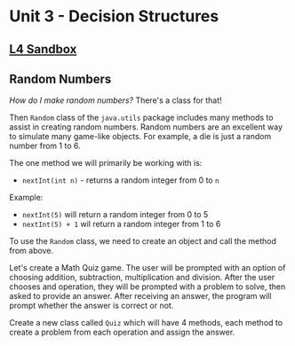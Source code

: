 # Unit 3 - Decision Structures

## [**L4 Sandbox**][sandbox]

## Random Numbers

_How do I make random numbers?_  There's a class for that!

Then `Random` class of the `java.utils` package includes many methods to assist in creating random numbers. Random numbers are an excellent way to simulate many game-like objects. For example, a die is just a random number from 1 to 6. 

The one method we will primarily be working with is: 

* `nextInt(int n)` - returns a random integer from 0 to `n`

Example: 
* `nextInt(5)` will return a random integer from 0 to 5
* `nextInt(5) + 1` wil return a random integer from 1 to 6

To use the `Random` class, we need to create an object and call the method from above. 

Let's create a Math Quiz game. The user will be prompted with an option of choosing addition, subtraction, multiplication and division. After the user chooses and operation, they will be prompted with a problem to solve, then asked to provide an answer. After receiving an answer, the program will prompt whether the answer is correct or not. 

Create a new class called `Quiz` which will have 4 methods, each method to create a problem from each operation and assign the answer.

[sandbox]:../L4.java
[quiz]:../Quiz.java
